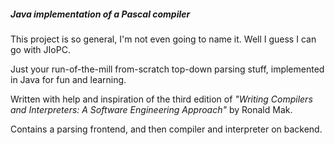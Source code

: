 ##### Java implementation of a Pascal compiler

This project is so general, I'm not even going to name it. Well I guess I can go with JIoPC.

Just your run-of-the-mill from-scratch top-down parsing stuff, implemented in Java for fun and learning.

Written with help and inspiration of the third edition of *"Writing Compilers and Interpreters: A Software Engineering Approach"* by Ronald Mak.

Contains a parsing frontend, and then compiler and interpreter on backend.